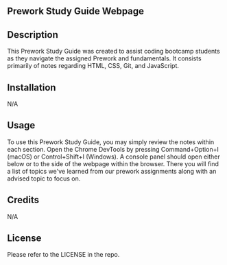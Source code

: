 ## Prework Study Guide Webpage

## Description

This Prework Study Guide was created to assist coding bootcamp students as they navigate the assigned Prework and fundamentals. It consists primarily of notes regarding HTML, CSS, Git, and JavaScript.

## Installation

N/A

## Usage

To use this Prework Study Guide, you may simply review the notes within each section. Open the Chrome DevTools by pressing Command+Option+I (macOS) or Control+Shift+I (Windows). A console panel should open either below or to the side of the webpage within the browser. There you will find a list of topics we've learned from our prework assignments along with an advised topic to focus on.

## Credits

N/A

## License

Please refer to the LICENSE in the repo.